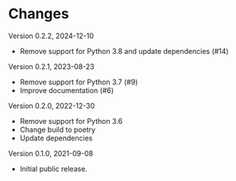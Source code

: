 # Changes

Version 0.2.2, 2024-12-10

- Remove support for Python 3.8 and update dependencies (#14)

Version 0.2.1, 2023-08-23

- Remove support for Python 3.7 (#9)
- Improve documentation (#6)

Version 0.2.0, 2022-12-30

- Remove support for Python 3.6
- Change build to poetry
- Update dependencies

Version 0.1.0, 2021-09-08

- Initial public release.
